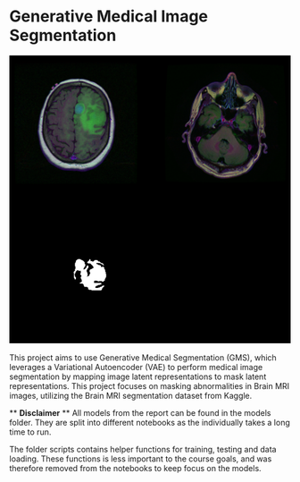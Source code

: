 # Generative Medical Image Segmentation
![Brain MRI segmentation](plots/Brainplot.png)

This project aims to use Generative Medical Segmentation (GMS), which leverages a Variational Autoencoder (VAE) to perform medical image segmentation by mapping image latent representations to mask latent representations. This project focuses on masking abnormalities in Brain MRI images, utilizing the Brain MRI segmentation dataset from Kaggle.

** **Disclaimer** **
All models from the report can be found in the models folder. They are split into different notebooks as the individually takes a long time to run. 

The folder scripts contains helper functions for training, testing and data loading. These functions is less important to the course goals, and was therefore removed from the notebooks to keep focus on the models.